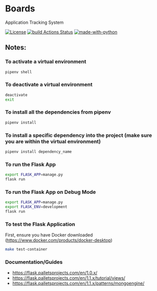# Boards

Application Tracking System

[![License](http://img.shields.io/badge/License-MIT-brightgreen.svg)](./LICENSE) [![build Actions Status](https://github.com/lumi-io/boards/workflows/build/badge.svg)](https://github.com/lumi-io/boards/actions) [![made-with-python](https://img.shields.io/badge/Made%20with-Python-orange.svg)](https://www.python.org/)

## Notes:

### To activate a virtual environment

```bash
pipenv shell
```

### To deactivate a virtual environment

```bash
deactivate
exit
```

### To install all the dependencies from pipenv

```bash
pipenv install
```

### To install a specific dependency into the project (make sure you are within the virtual environment)

```bash
pipenv install dependency_name
```

### To run the Flask App

```bash
export FLASK_APP=manage.py
flask run
```

### To run the Flask App on Debug Mode

```bash
export FLASK_APP=manage.py
export FLASK_ENV=development
flask run
```

### To test the Flask Application

First, ensure you have Docker downloaded (https://www.docker.com/products/docker-desktop)

```bash
make test-container
```



### Documentation/Guides
- https://flask.palletsprojects.com/en/1.0.x/
- https://flask.palletsprojects.com/en/1.1.x/tutorial/views/
- https://flask.palletsprojects.com/en/1.1.x/patterns/mongoengine/
